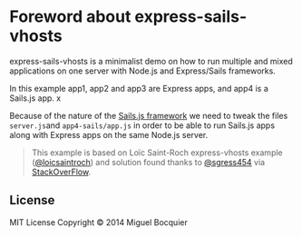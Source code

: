 # Foreword about express-sails-vhosts

express-sails-vhosts is a minimalist demo on how to run multiple and mixed applications on one server with Node.js and Express/Sails frameworks.

In this example app1, app2 and app3 are Express apps, and app4 is a Sails.js app. x

Because of the nature of the [Sails.js framework](http://sailsjs.org/) we need to tweak the files `server.js`and `app4-sails/app.js` in order to be able to run Sails.js apps along with Express apps on the same Node.js server.

> This example is based on Loïc Saint-Roch express-vhosts example ([@loicsaintroch](https://github.com/loicsaintroch/express-vhosts)) and solution found thanks to [@sgress454](https://github.com/sgress454) via [StackOverFlow](http://stackoverflow.com/questions/25345423/node-js-express-with-vhost-conflict-with-sails-js-framework-app).

## License

MIT License  Copyright © 2014 Miguel Bocquier